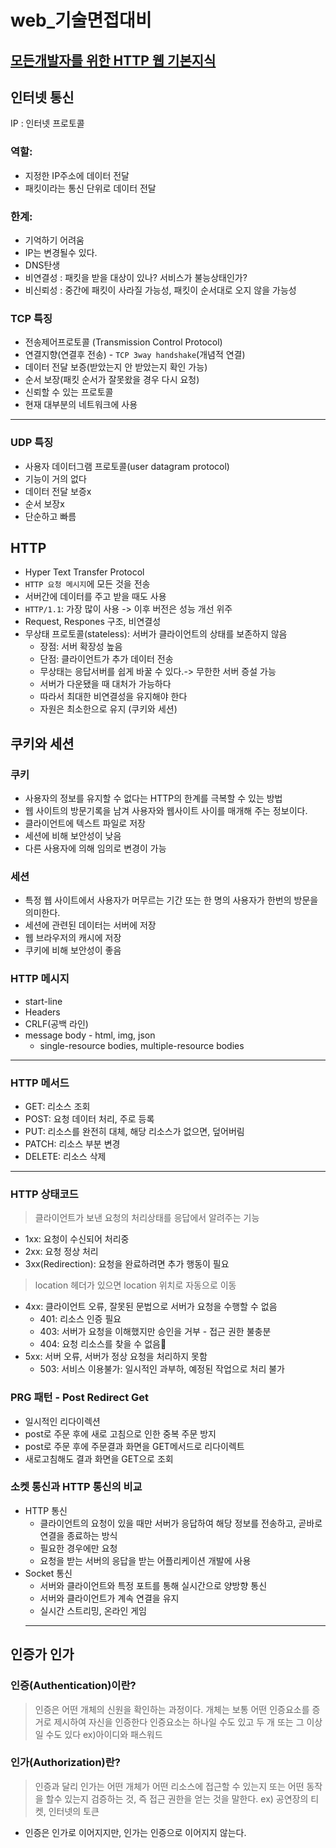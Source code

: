 # web_기술면접대비 
## [모든개발자를 위한 HTTP 웹 기본지식](https://www.inflearn.com/course/http-%EC%9B%B9-%EB%84%A4%ED%8A%B8%EC%9B%8C%ED%81%AC/dashboard)
## 인터넷 통신
IP : 인터넷 프로토콜
### 역할: 
- 지정한 IP주소에 데이터 전달
- 패킷이라는 통신 단위로 데이터 전달

### 한계:
- 기억하기 어려움
- IP는 변경될수 있다.
- DNS탄생
- 비연결성 : 패킷을 받을 대상이 있나? 서비스가 불능상태인가?
- 비신뢰성 : 중간에 패킷이 사라질 가능성, 패킷이 순서대로 오지 않을 가능성

### TCP 특징
- 전송제어프로토콜 (Transmission Control Protocol)
- 연결지향(연결후 전송) - `TCP 3way handshake`(개념적 연결)
- 데이터 전달 보증(받았는지 안 받았는지 확인 가능)
- 순서 보장(패킷 순서가 잘못왔을 경우 다시 요청)
- 신뢰할 수 있는 프로토콜
- 현재 대부분의 네트워크에 사용
---
### UDP 특징
- 사용자 데이터그램 프로토콜(user datagram protocol)
- 기능이 거의 없다
- 데이터 전달 보증x
- 순서 보장x
- 단순하고 빠름
## HTTP
- Hyper Text Transfer Protocol
- `HTTP 요청 메시지`에 모든 것을 전송
- 서버간에 데이터를 주고 받을 때도 사용
- `HTTP/1.1`: 가장 많이 사용 -> 이후 버전은 성능 개선 위주
- Request, Respones 구조, 비연결성
- 무상태 프로토콜(stateless): 서버가 클라이언트의 상태를 보존하지 않음
  - 장점: 서버 확장성 높음
  - 단점: 클라이언트가 추가 데이터 전송
  - 무상태는 응답서버를 쉽게 바꿀 수 있다.-> 무한한 서버 증설 가능
  - 서버가 다운됐을 때 대처가 가능하다
  - 따라서 최대한 비연결성을 유지해야 한다
  - 자원은 최소한으로 유지 (쿠키와 세션)
## 쿠키와 세션
### 쿠키
- 사용자의 정보를 유지할 수 없다는 HTTP의 한계를 극복할 수 있는 방법
- 웹 사이트의 방문기록을 남겨 사용자와 웹사이트 사이를 매개해 주는 정보이다.
- 클라이언트에 텍스트 파일로 저장
- 세션에 비해 보안성이 낮음
- 다른 사용자에 의해 임의로 변경이 가능
### 세션
- 특정 웹 사이트에서 사용자가 머무르는 기간 또는 한 명의 사용자가 한번의 방문을 의미한다.
- 세션에 관련된 데이터는 서버에 저장
- 웹 브라우저의 캐시에 저장
- 쿠키에 비해 보안성이 좋음
### HTTP 메시지
- start-line
- Headers
- CRLF(공백 라인)
- message body - html, img, json
  - single-resource bodies, multiple-resource bodies
---
### HTTP 메서드
- GET: 리소스 조회
- POST: 요청 데이터 처리, 주로 등록
- PUT: 리소스를 완전히 대체, 해당 리소스가 없으면, 덮어버림
- PATCH: 리소스 부분 변경
- DELETE: 리소스 삭제
---
### HTTP 상태코드
> 클라이언트가 보낸 요청의 처리상태를 응답에서 알려주는 기능
- 1xx: 요청이 수신되어 처리중
- 2xx: 요청 정상 처리
- 3xx(Redirection): 요청을 완료하려면 추가 행동이 필요
> location 헤더가 있으면 location 위치로 자동으로 이동
- 4xx: 클라이언트 오류, 잘못된 문법으로 서버가 요청을 수행할 수 없음
  - 401: 리소스 인증 필요
  - 403: 서버가 요청을 이해했지만 승인을 거부 -  접근 권한 불충분
  - 404: 요청 리소스를 찾을 수 없음
- 5xx: 서버 오류, 서버가 정상 요청을 처리하지 못함
  - 503: 서비스 이용불가: 일시적인 과부하, 예정된 작업으로 처리 불가
### PRG 패턴 - Post Redirect Get
- 일시적인 리다이렉션
- post로 주문 후에 새로 고침으로 인한 중복 주문 방지
- post로 주문 후에 주문결과 화면을 GET메서드로 리다이렉트
- 새로고침해도 결과 화면을 GET으로 조회
### 소켓 통신과 HTTP 통신의 비교
- HTTP 통신
  - 클라이언트의 요청이 있을 때만 서버가 응답하여 해당 정보를 전송하고, 곧바로 연결을 종료하는 방식
  - 필요한 경우에만 요청
  - 요청을 받는 서버의 응답을 받는 어플리케이션 개발에 사용
- Socket 통신
  - 서버와 클라이언트와 특정 포트를 통해 실시간으로 양방향 통신
  - 서버와 클라이언트가 계속 연결을 유지
  - 실시간 스트리밍, 온라인 게임
  ---
## 인증가 인가
### 인증(Authentication)이란?
> 인증은 어떤 개체의 신원을 확인하는 과정이다. 개체는 보통 어떤 인증요소를 증거로 제시하여 자신을 인증한다
인증요소는 하나일 수도 있고 두 개 또는 그 이상일 수도 있다 ex)아이디와 패스워드 
### 인가(Authorization)란?
> 인증과 달리 인가는 어떤 개체가 어떤 리소스에 접근할 수 있는지 또는 어떤 동작을 할수 있는지 검증하는 것, 즉 접근 권한을 얻는 것을 말한다.
ex) 공연장의 티켓, 인터넷의 토큰
- 인증은 인가로 이어지지만, 인가는 인증으로 이어지지 않는다.

